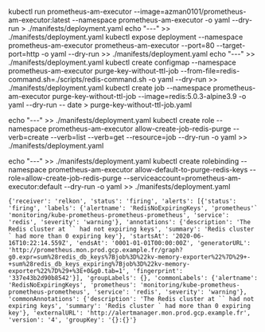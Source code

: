 
kubectl run prometheus-am-executor --image=azman0101/prometheus-am-executor:latest --namespace prometheus-am-executor -o yaml --dry-run > ./manifests/deployment.yaml
echo "---" >> ./manifests/deployment.yaml
kubectl expose deployment --namespace prometheus-am-executor prometheus-am-executor --port=80 --target-port=http -o yaml --dry-run >> ./manifests/deployment.yaml
echo "---" >> ./manifests/deployment.yaml
kubectl create configmap --namespace prometheus-am-executor purge-key-without-ttl-job --from-file=redis-command.sh=./scripts/redis-command.sh -o yaml --dry-run >> ./manifests/deployment.yaml
kubectl create job --namespace prometheus-am-executor purge-key-without-ttl-job --image=redis:5.0.3-alpine3.9 -o yaml --dry-run -- date > purge-key-without-ttl-job.yaml

echo "---" >> ./manifests/deployment.yaml
kubectl create role --namespace prometheus-am-executor allow-create-job-redis-purge --verb=create --verb=list --verb=get --resource=job --dry-run -o yaml >> ./manifests/deployment.yaml

echo "---" >> ./manifests/deployment.yaml
kubectl create rolebinding --namespace prometheus-am-executor allow-default-to-purge-redis-keys --role=allow-create-job-redis-purge  --serviceaccount=prometheus-am-executor:default --dry-run -o yaml >> ./manifests/deployment.yaml

```
{'receiver': 'relkon', 'status': 'firing', 'alerts': [{'status': 'firing', 'labels': {'alertname': 'RedisNoExpiringKeys', 'prometheus'` 'monitoring/kube-prometheus-prometheus-prometheus', 'service': 'redis', 'severity': 'warning'}, 'annotations': {'description': 'The Redis cluster at `` had not expiring keys', 'summary': 'Redis cluster ` had more than 0 expiring key'}, 'startsAt': '2020-06-16T10:22:14.559Z', 'endsAt': '0001-01-01T00:00:00Z', 'generatorURL': 'http://prometheus.mon.prod.gcp.example.fr/graph?g0.expr=sum%28redis_db_keys%7Bjob%3D%22kv-memory-exporter%22%7D%29+-+sum%28redis_db_keys_expiring%7Bjob%3D%22kv-memory-exporter%22%7D%29+%3E+0&g0.tab=1', 'fingerprint': '337e43b2d90b8542'}], 'groupLabels': {}, 'commonLabels': {'alertname': 'RedisNoExpiringKeys', 'prometheus': 'monitoring/kube-prometheus-prometheus-prometheus', 'service': 'redis', 'severity': 'warning'}, 'commonAnnotations': {'description': 'The Redis cluster at `` had not expiring keys', 'summary': 'Redis cluster ` had more than 0 expiring key'}, 'externalURL': 'http://alertmanager.mon.prod.gcp.example.fr', 'version': '4', 'groupKey': '{}:{}'}
```
